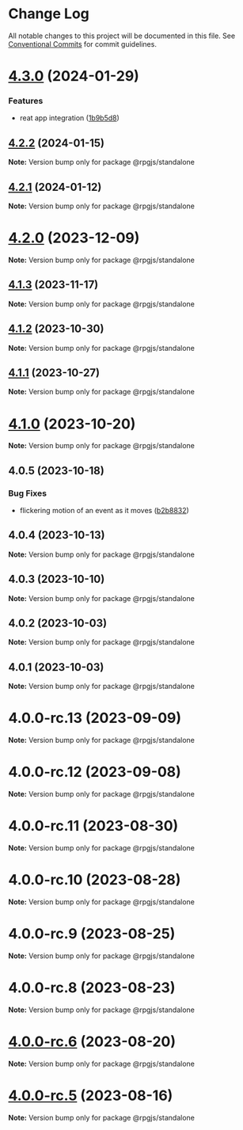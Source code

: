 # Change Log

All notable changes to this project will be documented in this file.
See [Conventional Commits](https://conventionalcommits.org) for commit guidelines.

# [4.3.0](https://github.com/RSamaium/RPG-JS/compare/v4.2.2...v4.3.0) (2024-01-29)


### Features

* reat app integration ([1b9b5d8](https://github.com/RSamaium/RPG-JS/commit/1b9b5d8bb5dd02bcf4a68ccd5eee19c6fc00a4eb))





## [4.2.2](https://github.com/RSamaium/RPG-JS/compare/v4.2.1...v4.2.2) (2024-01-15)

**Note:** Version bump only for package @rpgjs/standalone





## [4.2.1](https://github.com/RSamaium/RPG-JS/compare/v4.2.0...v4.2.1) (2024-01-12)

**Note:** Version bump only for package @rpgjs/standalone





# [4.2.0](https://github.com/RSamaium/RPG-JS/compare/v4.1.3...v4.2.0) (2023-12-09)

**Note:** Version bump only for package @rpgjs/standalone





## [4.1.3](https://github.com/RSamaium/RPG-JS/compare/v4.1.2...v4.1.3) (2023-11-17)

**Note:** Version bump only for package @rpgjs/standalone





## [4.1.2](https://github.com/RSamaium/RPG-JS/compare/v4.1.1...v4.1.2) (2023-10-30)

**Note:** Version bump only for package @rpgjs/standalone





## [4.1.1](https://github.com/RSamaium/RPG-JS/compare/v4.1.0...v4.1.1) (2023-10-27)

**Note:** Version bump only for package @rpgjs/standalone





# [4.1.0](https://github.com/RSamaium/RPG-JS/compare/v4.0.5...v4.1.0) (2023-10-20)

**Note:** Version bump only for package @rpgjs/standalone





## 4.0.5 (2023-10-18)


### Bug Fixes

* flickering motion of an event as it moves ([b2b8832](https://github.com/RSamaium/RPG-JS/commit/b2b8832a1582933afb64c698f40d1b0e72021780))





## 4.0.4 (2023-10-13)

**Note:** Version bump only for package @rpgjs/standalone





## 4.0.3 (2023-10-10)

**Note:** Version bump only for package @rpgjs/standalone





## 4.0.2 (2023-10-03)

**Note:** Version bump only for package @rpgjs/standalone





## 4.0.1 (2023-10-03)

**Note:** Version bump only for package @rpgjs/standalone





# 4.0.0-rc.13 (2023-09-09)

**Note:** Version bump only for package @rpgjs/standalone





# 4.0.0-rc.12 (2023-09-08)

**Note:** Version bump only for package @rpgjs/standalone





# 4.0.0-rc.11 (2023-08-30)

**Note:** Version bump only for package @rpgjs/standalone





# 4.0.0-rc.10 (2023-08-28)

**Note:** Version bump only for package @rpgjs/standalone





# 4.0.0-rc.9 (2023-08-25)

**Note:** Version bump only for package @rpgjs/standalone





# 4.0.0-rc.8 (2023-08-23)

**Note:** Version bump only for package @rpgjs/standalone





# [4.0.0-rc.6](https://github.com/RSamaium/RPG-JS/compare/v4.0.0-rc.5...v4.0.0-rc.6) (2023-08-20)

**Note:** Version bump only for package @rpgjs/standalone





# [4.0.0-rc.5](https://github.com/RSamaium/RPG-JS/compare/v4.0.0-rc.4...v4.0.0-rc.5) (2023-08-16)

**Note:** Version bump only for package @rpgjs/standalone
